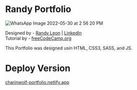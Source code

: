 # Randy Portfolio 

![WhatsApp Image 2022-05-30 at 2 56 20 PM](https://user-images.githubusercontent.com/76216411/171042561-531da656-2c9c-4c5d-8612-6734218d8de3.jpeg)

Designed by - [Randy Leon](https://github.com/charinwolf) | [LinkedIn](https://www.linkedin.com/in/randy-leon-charinga/) <br />
Tutorial by - [freeCodeCamp.org](https://www.youtube.com/watch?v=xV7S8BhIeBo&list=PLiNd0c-6uL0JtfOTNlv1d-AD6SQFDJIJb&index=2&t=8696s)

This Portfolio was designed usin HTML, CSS3, SASS, and JS.

# Deploy Version

[charinwolf-portfolio.netlify.app](https://charinwolf-portfolio.netlify.app/)


